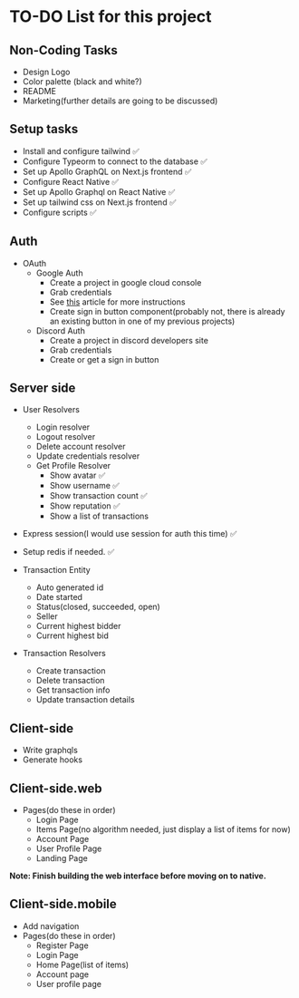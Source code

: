 # TO-DO List for this project

## Non-Coding Tasks

- Design Logo
- Color palette (black and white?)
- README
- Marketing(further details are going to be discussed)

## Setup tasks

- Install and configure tailwind ✅
- Configure Typeorm to connect to the database ✅
- Set up Apollo GraphQL on Next.js frontend ✅
- Configure React Native ✅
- Set up Apollo Graphql on React Native ✅
- Set up tailwind css on Next.js frontend ✅
- Configure scripts ✅

## Auth

- OAuth
  - Google Auth
    - Create a project in google cloud console
    - Grab credentials
    - See [this](https://medium.com/authpack/easy-google-auth-with-node-js-99ac40b97f4c) article for more instructions
    - Create sign in button component(probably not, there is already an existing button in one of my previous projects)
  - Discord Auth
    - Create a project in discord developers site
    - Grab credentials
    - Create or get a sign in button

## Server side

- User Resolvers

  - Login resolver
  - Logout resolver
  - Delete account resolver
  - Update credentials resolver
  - Get Profile Resolver
    - Show avatar ✅
    - Show username ✅
    - Show transaction count ✅
    - Show reputation ✅
    - Show a list of transactions

- Express session(I would use session for auth this time) ✅
- Setup redis if needed. ✅
- Transaction Entity

  - Auto generated id
  - Date started
  - Status(closed, succeeded, open)
  - Seller
  - Current highest bidder
  - Current highest bid

- Transaction Resolvers

  - Create transaction
  - Delete transaction
  - Get transaction info
  - Update transaction details

## Client-side

- Write graphqls
- Generate hooks

## Client-side.web

- Pages(do these in order)
  - Login Page
  - Items Page(no algorithm needed, just display a list of items for now)
  - Account Page
  - User Profile Page
  - Landing Page

**Note: Finish building the web interface before moving on to native.**

## Client-side.mobile

- Add navigation
- Pages(do these in order)
  - Register Page
  - Login Page
  - Home Page(list of items)
  - Account page
  - User profile page
